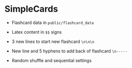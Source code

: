 # SimpleCards

- Flashcard data in `public/flashcard_data`

- Latex content in `$$` signs

- 3 new lines to start new flashcard `\n\n\n`

- New line and 5 hyphens to add back of flashcard `\n-----`

- Random shuffle and sequential settings